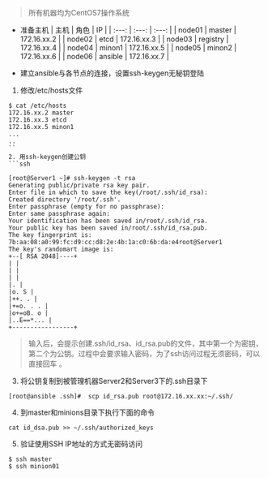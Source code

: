 > 所有机器均为CentOS7操作系统
* 准备主机
| 主机  | 角色 | IP |
| :---: | :---: | :---: |
| node01 | master | 172.16.xx.2 |
| node02 | etcd | 172.16.xx.3 |
| node03 | registry | 172.16.xx.4 |
| node04 | minon1 | 172.16.xx.5 |
| node05 | minon2 | 172.16.xx.6 |
| node06 | ansible | 172.16.xx.7 |

* 建立ansible与各节点的连接，设置ssh-keygen无秘钥登陆
1. 修改/etc/hosts文件
```ssh
$ cat /etc/hosts
172.16.xx.2 master
172.16.xx.3 etcd
172.16.xx.5 minon1
...
..
``
2. 用ssh-keygen创建公钥
```ssh

[root@Server1 ~]# ssh-keygen -t rsa  
Generating public/private rsa key pair.  
Enter file in which to save the key(/root/.ssh/id_rsa):  
Created directory '/root/.ssh'.  
Enter passphrase (empty for no passphrase):  
Enter same passphrase again:  
Your identification has been saved in/root/.ssh/id_rsa.  
Your public key has been saved in/root/.ssh/id_rsa.pub.  
The key fingerprint is:  
7b:aa:08:a0:99:fc:d9:cc:d8:2e:4b:1a:c0:6b:da:e4root@Server1  
The key's randomart image is:  
+--[ RSA 2048]----+  
| |  
| |  
| |  
|. |  
|o. S |  
|++. . |  
|+=o. . . |  
|o+=oB. o |  
|..E==*... |  
+-----------------+
```
> 输入后，会提示创建.ssh/id_rsa、id_rsa.pub的文件，其中第一个为密钥，第二个为公钥。过程中会要求输入密码，为了ssh访问过程无须密码，可以直接回车 。

3. 将公钥复制到被管理机器Server2和Server3下的.ssh目录下

```ssh
[root@ansible .ssh]#  scp id_rsa.pub root@172.16.xx.xx:~/.ssh/ 
```
4. 到master和minions目录下执行下面的命令
```ssh
cat id_dsa.pub >> ~/.ssh/authorized_keys 
```

5. 验证使用SSH IP地址的方式无密码访问
```ssh
$ ssh master
$ ssh minion01
```